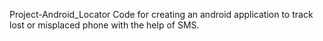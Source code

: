 Project-Android_Locator
Code for creating an android application to track lost or misplaced phone with the help of SMS.
